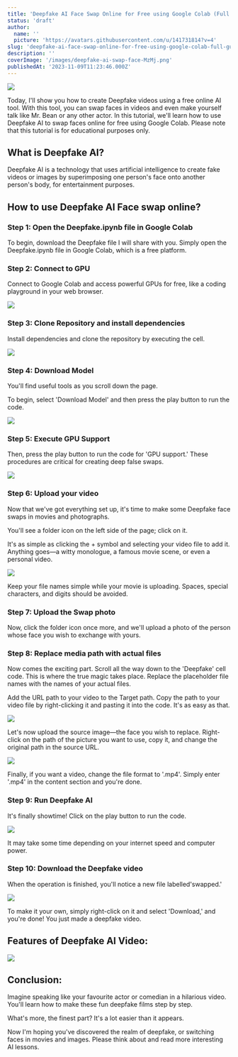 ```yaml
---
title: 'Deepfake AI Face Swap Online for Free using Google Colab (Full Guide)'
status: 'draft'
author:
  name: ''
  picture: 'https://avatars.githubusercontent.com/u/141731814?v=4'
slug: 'deepfake-ai-face-swap-online-for-free-using-google-colab-full-guide'
description: ''
coverImage: '/images/deepfake-ai-swap-face-MzMj.png'
publishedAt: '2023-11-09T11:23:46.000Z'
---
```


![](/images/deepfake-ai-swap-face-k4Mj.png)

Today, I'll show you how to create Deepfake videos using a free online AI tool. With this tool, you can swap faces in videos and even make yourself talk like Mr. Bean or any other actor. In this tutorial, we'll learn how to use Deepfake AI to swap faces online for free using Google Colab. Please note that this tutorial is for educational purposes only.

## **What is Deepfake AI?**

Deepfake AI is a technology that uses artificial intelligence to create fake videos or images by superimposing one person's face onto another person's body, for entertainment purposes.

## **How to use Deepfake AI Face swap online?**

### **Step 1: Open the Deepfake.ipynb file in Google Colab**

To begin, download the Deepfake file I will share with you. Simply open the Deepfake.ipynb file in Google Colab, which is a free platform.

### **Step 2: Connect to GPU**

Connect to Google Colab and access powerful GPUs for free, like a coding playground in your web browser.

![](/images/google-colab-connect-1-UxNj.png)

### **Step 3: Clone Repository and install dependencies**

Install dependencies and clone the repository by executing the cell.

![](/images/image--3--UzNj.png)

### **Step 4: Download Model**

You'll find useful tools as you scroll down the page.

To begin, select 'Download Model' and then press the play button to run the code.

![](/images/image-1-QxNz.png)

### **Step 5: Execute GPU Support**

Then, press the play button to run the code for 'GPU support.' These procedures are critical for creating deep false swaps.

![](/images/image-2-1024x194-I2Mj.png)

### **Step 6: Upload your video**

Now that we've got everything set up, it's time to make some Deepfake face swaps in movies and photographs.

You'll see a folder icon on the left side of the page; click on it.

It's as simple as clicking the + symbol and selecting your video file to add it. Anything goes—a witty monologue, a famous movie scene, or even a personal video.

![](/images/deepfake-ai-upload-video-UxOT.png)

Keep your file names simple while your movie is uploading. Spaces, special characters, and digits should be avoided.

### **Step 7: Upload the Swap photo**

Now, click the folder icon once more, and we'll upload a photo of the person whose face you wish to exchange with yours.

### **Step 8: Replace media path with actual files**

Now comes the exciting part. Scroll all the way down to the 'Deepfake' cell code. This is where the true magic takes place. Replace the placeholder file names with the names of your actual files.

Add the URL path to your video to the Target path. Copy the path to your video file by right-clicking it and pasting it into the code. It's as easy as that.

![](/images/image-3-M0Nz.png)

Let's now upload the source image—the face you wish to replace. Right-click on the path of the picture you want to use, copy it, and change the original path in the source URL.

![](/images/image-4-I2ND.png)

Finally, if you want a video, change the file format to '.mp4'. Simply enter '.mp4' in the content section and you're done.

### **Step 9: Run Deepfake AI**

It's finally showtime! Click on the play button to run the code.

![](/images/image-5-1024x203-gwNz.png)

It may take some time depending on your internet speed and computer power.

### **Step 10: Download the Deepfake video**

When the operation is finished, you'll notice a new file labelled'swapped.'

![](/images/deepfake-ai-video-download-A3Nj.png)

To make it your own, simply right-click on it and select 'Download,' and you're done! You just made a deepfake video.

## **Features of Deepfake AI Video:**

![](/images/screenshot-2023-11-08-161932-g5NT.png)

## **Conclusion:**

Imagine speaking like your favourite actor or comedian in a hilarious video. You'll learn how to make these fun deepfake films step by step.

What's more, the finest part? It's a lot easier than it appears.

Now I'm hoping you've discovered the realm of deepfake, or switching faces in movies and images. Please think about and read more interesting AI lessons.







